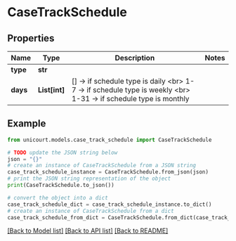 # CaseTrackSchedule


## Properties

Name | Type | Description | Notes
------------ | ------------- | ------------- | -------------
**type** | **str** |  | 
**days** | **List[int]** | [] -&gt; if schedule type is daily &lt;br&gt; 1-7 -&gt; if schedule type is weekly &lt;br&gt; 1-31 -&gt; if schedule type is monthly  | 

## Example

```python
from unicourt.models.case_track_schedule import CaseTrackSchedule

# TODO update the JSON string below
json = "{}"
# create an instance of CaseTrackSchedule from a JSON string
case_track_schedule_instance = CaseTrackSchedule.from_json(json)
# print the JSON string representation of the object
print(CaseTrackSchedule.to_json())

# convert the object into a dict
case_track_schedule_dict = case_track_schedule_instance.to_dict()
# create an instance of CaseTrackSchedule from a dict
case_track_schedule_from_dict = CaseTrackSchedule.from_dict(case_track_schedule_dict)
```
[[Back to Model list]](../README.md#documentation-for-models) [[Back to API list]](../README.md#documentation-for-api-endpoints) [[Back to README]](../README.md)



